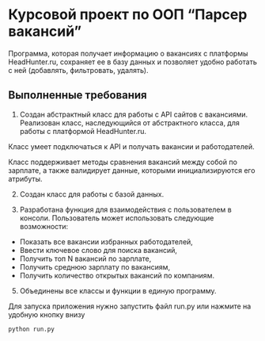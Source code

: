 
# Курсовой проект по ООП “Парсер вакансий”

Программа, которая получает информацию о вакансиях с платформы HeadHunter.ru, сохраняет ее в базу данных и позволяет удобно работать с ней (добавлять, фильтровать, удалять).

## Выполненные требования

1. Создан абстрактный класс для работы с API сайтов с вакансиями. Реализован класс, наследующийся от абстрактного класса, для работы с платформой HeadHunter.ru.

Класс умеет подключаться к API и получать вакансии и работодателей.


Класс поддерживает методы сравнения вакансий между собой по зарплате, а также валидирует данные, которыми инициализируются его атрибуты.

2. Создан класс для работы с базой данных.  

4. Разработана функция для взаимодействия с пользователем в консоли.
Пользователь может использовать следующие возможности:
- Показать все вакансии избранных работодателей,
- Ввести ключевое слово для поиска вакансий,
- Получить топ N вакансий по зарплате,
- Получить среднюю зарплату по вакансиям,
- Получить количество открытых вакансий по компаниям.

5. Объединены все классы и функции в единую программу.

Для запуска приложения нужно запустить файл run.py или нажмите на удобную кнопку внизу
```terminal
python run.py